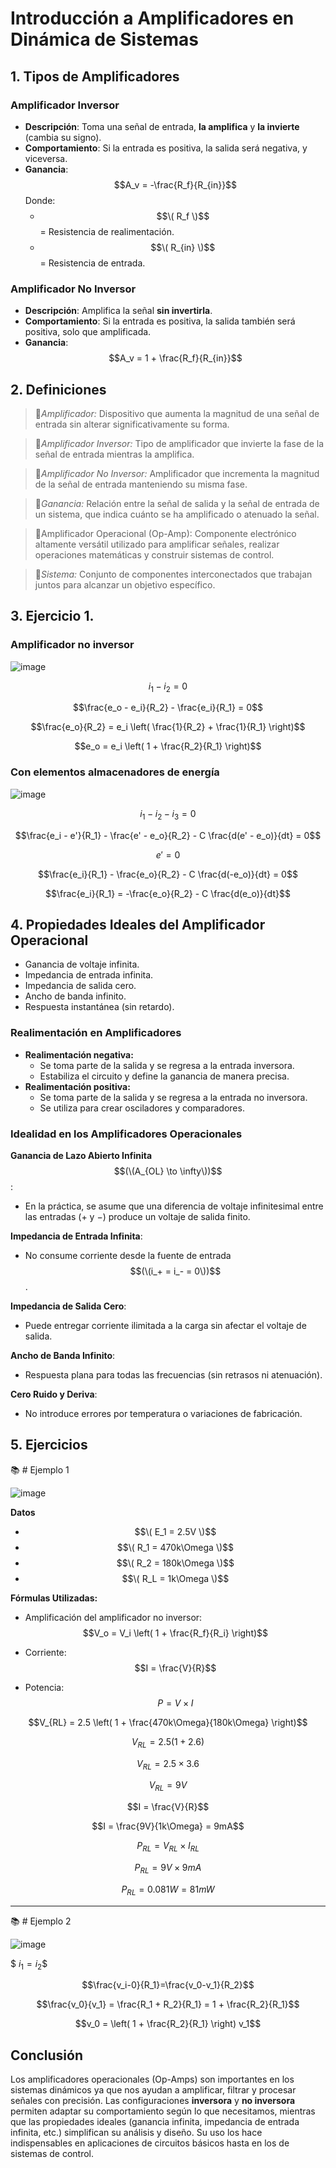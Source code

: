 # Introducción a Amplificadores en Dinámica de Sistemas
## 1. Tipos de Amplificadores
### Amplificador Inversor

- **Descripción**: Toma una señal de entrada, **la amplifica** y **la invierte** (cambia su signo).
- **Comportamiento**: Si la entrada es positiva, la salida será negativa, y viceversa.
- **Ganancia**: 
  $$A_v = -\frac{R_f}{R_{in}}$$
  Donde:
  - $$\( R_f \)$$ = Resistencia de realimentación.
  - $$\( R_{in} \)$$ = Resistencia de entrada.

### Amplificador No Inversor

- **Descripción**: Amplifica la señal **sin invertirla**.
- **Comportamiento**: Si la entrada es positiva, la salida también será positiva, solo que amplificada.
- **Ganancia**:
$$A_v = 1 + \frac{R_f}{R_{in}}$$


## 2. Definiciones   
>🔑*Amplificador:* Dispositivo que aumenta la magnitud de una señal de entrada sin alterar significativamente su forma.

>🔑*Amplificador Inversor:* Tipo de amplificador que invierte la fase de la señal de entrada mientras la amplifica.

>🔑*Amplificador No Inversor:* Amplificador que incrementa la magnitud de la señal de entrada manteniendo su misma fase.

>🔑*Ganancia:* Relación entre la señal de salida y la señal de entrada de un sistema, que indica cuánto se ha amplificado o atenuado la señal.

>🔑Amplificador Operacional (Op-Amp): Componente electrónico altamente versátil utilizado para amplificar señales, realizar operaciones matemáticas y construir sistemas de control.

>🔑*Sistema:* Conjunto de componentes interconectados que trabajan juntos para alcanzar un objetivo específico.
      
  
## 3. Ejercicio 1.
### Amplificador no inversor

![image](https://github.com/user-attachments/assets/2266b393-86ff-40e0-bc79-ff18525992cc)

$$i_1 - i_2 = 0$$

$$\frac{e_o - e_i}{R_2} - \frac{e_i}{R_1} = 0$$

$$\frac{e_o}{R_2} = e_i \left( \frac{1}{R_2} + \frac{1}{R_1} \right)$$

$$e_o = e_i \left( 1 + \frac{R_2}{R_1} \right)$$

### Con elementos almacenadores de energía

![image](https://github.com/user-attachments/assets/3a1f64a1-f2e4-48e3-a404-01ca1168a69f)


$$i_1 - i_2 - i_3 = 0$$

$$\frac{e_i - e'}{R_1} - \frac{e' - e_o}{R_2} - C \frac{d(e' - e_o)}{dt} = 0$$

$$e' = 0$$

$$\frac{e_i}{R_1} - \frac{e_o}{R_2} - C \frac{d(-e_o)}{dt} = 0$$

$$\frac{e_i}{R_1} = -\frac{e_o}{R_2} - C \frac{d(e_o)}{dt}$$



## 4. Propiedades Ideales del Amplificador Operacional

- Ganancia de voltaje infinita.
- Impedancia de entrada infinita.
- Impedancia de salida cero.
- Ancho de banda infinito.
- Respuesta instantánea (sin retardo).

### Realimentación en Amplificadores

- **Realimentación negativa:** 
  - Se toma parte de la salida y se regresa a la entrada inversora.
  - Estabiliza el circuito y define la ganancia de manera precisa.
- **Realimentación positiva:** 
  - Se toma parte de la salida y se regresa a la entrada no inversora.
  - Se utiliza para crear osciladores y comparadores.

### **Idealidad en los Amplificadores Operacionales**

**Ganancia de Lazo Abierto Infinita** $$(\(A_{OL} \to \infty\))$$:
 - En la práctica, se asume que una diferencia de voltaje infinitesimal entre las entradas (+ y −) produce un voltaje de salida finito.

**Impedancia de Entrada Infinita**:
  - No consume corriente desde la fuente de entrada $$(\(i_+ = i_- = 0\))$$.

**Impedancia de Salida Cero**:
 - Puede entregar corriente ilimitada a la carga sin afectar el voltaje de salida.

**Ancho de Banda Infinito**:
 - Respuesta plana para todas las frecuencias (sin retrasos ni atenuación).

**Cero Ruido y Deriva**:
  - No introduce errores por temperatura o variaciones de fabricación.

## 5. Ejercicios

📚 # Ejemplo 1


![image](https://github.com/user-attachments/assets/42b3b0f6-9e36-405b-8ee3-23c9672b3909)

**Datos**

- $$\( E_1 = 2.5V \)$$
- $$\( R_1 = 470k\Omega \)$$
- $$\( R_2 = 180k\Omega \)$$
- $$\( R_L = 1k\Omega \)$$

**Fórmulas Utilizadas:**

- Amplificación del amplificador no inversor:
  $$V_o = V_i \left( 1 + \frac{R_f}{R_i} \right)$$

- Corriente:
  $$I = \frac{V}{R}$$

- Potencia:
  $$P = V \times I$$


$$V_{RL} = 2.5 \left( 1 + \frac{470k\Omega}{180k\Omega} \right)$$

$$V_{RL} = 2.5 \left( 1 + 2.6 \right)$$

$$V_{RL} = 2.5 \times 3.6$$

$$V_{RL} = 9V$$


$$I = \frac{V}{R}$$

$$I = \frac{9V}{1k\Omega} = 9mA$$

$$P_{RL} = V_{RL} \times I_{RL}$$

$$P_{RL} = 9V \times 9mA$$

$$P_{RL} = 0.081W = 81mW$$

---

📚 # Ejemplo 2

![image](https://github.com/user-attachments/assets/1641d882-0897-4a0a-a4b9-e60f39b40a31)

$$\ i_1 = i_2 \$$

$$\frac{v_i-0}{R_1}=\frac{v_0-v_1}{R_2}$$

$$\frac{v_0}{v_1} = \frac{R_1 + R_2}{R_1} = 1 + \frac{R_2}{R_1}$$

$$v_0 = \left( 1 + \frac{R_2}{R_1} \right) v_1$$


## **Conclusión**

Los amplificadores operacionales (Op-Amps) son importantes en los sistemas dinámicos ya que nos ayudan a amplificar, filtrar y procesar señales con precisión. Las configuraciones **inversora** y **no inversora** permiten adaptar su comportamiento según lo que necesitamos, mientras que las propiedades ideales (ganancia infinita, impedancia de entrada infinita, etc.) simplifican su análisis y diseño. Su uso los hace indispensables en aplicaciones de circuitos básicos hasta en los de sistemas de control.
